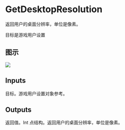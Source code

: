 # GetDesktopResolution

返回用户的桌面分辨率，单位是像素。

目标是游戏用户设置

## 图示

![]($-20221218-20570224.png)

## Inputs

目标。游戏用户设置对象参考。  

## Outputs

返回值。Int 点结构。返回用户的桌面分辨率，单位是像素。
